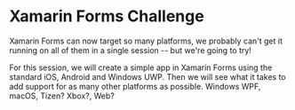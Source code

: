 # Xamarin Forms Challenge

Xamarin Forms can now target so many platforms, we probably can't get it running on all of them in a single session -- but we're going to try!

For this session, we will create a simple app in Xamarin Forms using the standard iOS, Android and Windows UWP. Then we will see what it takes to add support for as many other platforms as possible. Windows WPF, macOS, Tizen? Xbox?, Web?

